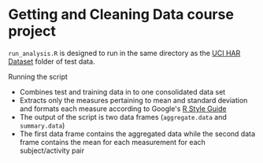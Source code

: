 Getting and Cleaning Data course project
========================================

`run_analysis.R` is designed to run in the same directory as the [UCI HAR Dataset](http://archive.ics.uci.edu/ml/datasets/Human+Activity+Recognition+Using+Smartphones) folder of test data.

Running the script
* Combines test and training data in to one consolidated data set
* Extracts only the measures pertaining to mean and standard deviation and formats each measure according to Google's [R Style Guide](https://google-styleguide.googlecode.com/svn/trunk/Rguide.xml)
* The output of the script is two data frames (`aggregate.data` and `summary.data`)
* The first data frame contains the aggregated data while the second data frame contains the mean for each measurement for each subject/activity pair
